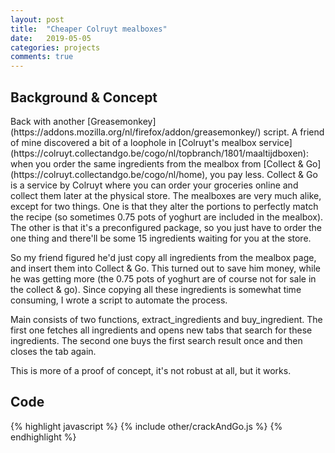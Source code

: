 ```yaml
---
layout: post
title:  "Cheaper Colruyt mealboxes"
date:   2019-05-05 
categories: projects
comments: true
---
```


<h2>Background & Concept</h2>
Back with another [Greasemonkey](https://addons.mozilla.org/nl/firefox/addon/greasemonkey/) script.
A friend of mine discovered a bit of a loophole in [Colruyt's mealbox service](https://colruyt.collectandgo.be/cogo/nl/topbranch/1801/maaltijdboxen): when you order the same ingredients from the mealbox from [Collect & Go](https://colruyt.collectandgo.be/cogo/nl/home), you pay less.
Collect & Go is a service by Colruyt where you can order your groceries online and collect them later at the physical store.
The mealboxes are very much alike, except for two things.
One is that they alter the portions to perfectly match the recipe (so sometimes 0.75 pots of yoghurt are included in the mealbox).
The other is that it's a preconfigured package, so you just have to order the one thing and there'll be some 15 ingredients waiting for you at the store.

So my friend figured he'd just copy all ingredients from the mealbox page, and insert them into Collect & Go.
This turned out to save him money, while he was getting more (the 0.75 pots of yoghurt are of course not for sale in the collect & go).
Since copying all these ingredients is somewhat time consuming, I wrote a script to automate the process.

Main consists of two functions, extract\_ingredients and buy\_ingredient.
The first one fetches all ingredients and opens new tabs that search for these ingredients.
The second one buys the first search result once and then closes the tab again.

This is more of a proof of concept, it's not robust at all, but it works.

<h2>Code</h2>
{% highlight javascript %}
{% include other/crackAndGo.js %}
{% endhighlight %}
